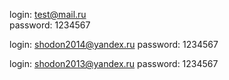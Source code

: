 login: test@mail.ru  
password: 1234567

login: shodon2014@yandex.ru
password: 1234567

login: shodon2013@yandex.ru
password: 1234567
